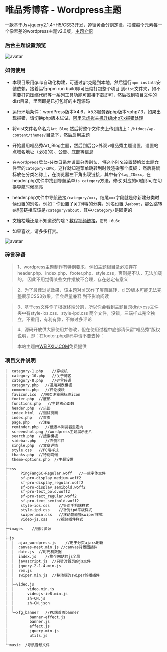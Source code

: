 # 唯品秀博客 - Wordpress主题
一款基于Js+jquery2.1.4+H5/CSS3开发，遵循黄金分割定律，把控每个元素每一个像素差的wordpress主题v2.0版，[主题介绍](https://www.weipxiu.com/?cat=10)

### 后台主题设置预览
![avatar](https://raw.githubusercontent.com/weipxiu/weipxiu/master/src/images/wp-theme-options.png)

### 如何使用

- 本项目采用gulp自动化构建，可通过git克隆到本地，然后运行`npm install`安装依赖，接着运行npm run build即可压缩打包整个项目
  到`dist`文件夹，如不需要打包压缩代码等一系列工具功能可直接下载即可，然后找到项目文件的dist目录，里面即是已打包好的主题源码

- 运行环境条件：wordPress版本≥4.6，≥5.3服务器php版本≤php7.3，如果出现报错，请切换php版本试试，[阿里云虚拟主机升级php7.x报错处理](https://www.weipxiu.com/2909.html)

- 将dist文件名命名为`Art_Blog`,然后将整个文件夹上传到线上：`/htdocs/wp-content/themes/`目录下，然后启用主题

- 开始启用唯品秀Art_Blog主题，然后到后台>外观>唯品秀主题设置，设置站点域名地址（必须的）、公告、底部等信息

- 在wordpress后台-分类目录并设置分类别名，将这个别名设置替换给主题文件里的`category-x的x`，这样就知道菜单跳转到时候渲染哪个模板；
  然后将鼠标放在分类名称上，在浏览器左下角出现链接，其中有个`tag_ID=xx`，在header.php文件中找到导航菜单`is_category`方法，修改
  对应的id值即可在切换导航时候高亮

- header.php文件中导航链接`/category/xxx`，结尾`xxx`字段就是你新建分类时候设置的别名，例如：你设置了`关于博客`的分类，别名设置
  为`about`，那么跳转a标签链接应该是`/category/about`，其中`/category/`是固定的

- 文档枯燥还是不知道说的啥？[教程视频链接](https://pan.baidu.com/s/19wibJjeagvLRFOuUV2GvEQ)，`密码：6u6c`

- 如果喜欢，请多多打赏。

![avatar](https://raw.githubusercontent.com/weipxiu/weipxiu/master/src/images/zhiwei.png)

### 碎言碎语

> 1、wordpress主题制作有特别要求，例如主题根目录必须存在header.php、index.php、footer.php、style.css，否则是不认，无法加载的。
因此不用觉得某些文件摆放不合理，存在必定有意义

> 2、为了最佳浏览效果，该主题对≤IE8作了屏蔽跳转，≥IE9版本可能无法完整展示CSS3效果，但会尽量兼容
到不影响阅读

> 3、基于css文件作了根据终端分割，所以你会看到主题目录dist>css文件夹中有style-ios.css、style-ipd.css
两个文件，没错，三端样式完全独立，不重用，有利有弊，不做过多评论

> 4、源码开放供大家使用并修改，但在使用过程中底部请保留"唯品秀"版权说明，即：在footer.php源码中请不要去掉：<p>本站主题由<a href="https://www.weipxiu.com/" class="highlight">WEIPXIU.COM</a>免费提供</p>

### 项目文件说明
``` bash
│  category-1.php    //穿梭机
│  category-10.php   //关于博客
│  category-8.php    //碎言碎语
│  category.php   //通用列表模板
│  comments.php   //评论模块
│  favicon.ico  //网页浏览器标签icon
│  footer.php  //底部
│  functions.php   //主题核心函数
│  header.php  //头部
│  index.html  //测试页面
│  index.php   //首页
│  page.php    //注册
│  reminder.php   //低版本浏览器重定向
│  screenshot.png //wordpress主题展示图片
│  search.php  //搜索模板
│  sidebar.php    //右侧栏目
│  single.php  //文章详情
│  style.css   //PC端样式
│  thanks.php  //特别鸣谢
│  theme-options.php  //主题设置
│  
├─css
│      PingFangSC-Regular.woff   //一些字体文件
│      sf-pro-display_medium.woff2
│      sf-pro-display_regular.woff2
│      sf-pro-display_semibold.woff2
│      sf-pro-text_bold.woff2
│      sf-pro-text_regular.woff2
│      sf-pro-text_semibold.woff2
│      style-ios.css    //针对手机端样式
│      style-ipd.css    //针对ipd平板样式
│      swiper.min.css   //移动端轮播swiper样式
│      video-js.css    //视频插件样式     
│          
├─images    //图片资源
│      
├─js
│  │  ajax_wordpress.js    //用于分页ajaxs刷新
│  │  canvas-nest.min.js //canvas背景图插件
│  │  date.js  //时光机数据
│  │  index.js    //整个网站的js全局
│  │  javascript.js  //只针对首页的js文件
│  │  jquery-2.1.4.min.js 
│  │  rem.js
│  │  swiper.min.js  //移动端的swiper轮播插件
│  │  
│  ├─video.js 
│  │      video.min.js
│  │      videojs-ie8.min.js
│  │      zh-CN.js
│  │      zh-CN.json
│  │      
│  └─xfg_banner   //PC端首页banner
│          banner-effect.js
│          banner.js
│          effect.js
│          jquery.min.js
│          utils.js
│          
└─music  /导航音频文件
 ```       
<!-- <h2>使用当前主题网站</h2>

>不完全统计

> 爱前端  https//www.huanggr.cn
> guohui6 http://www.guohui6.com
> 吾爱网赚 http://5iwz.vip


